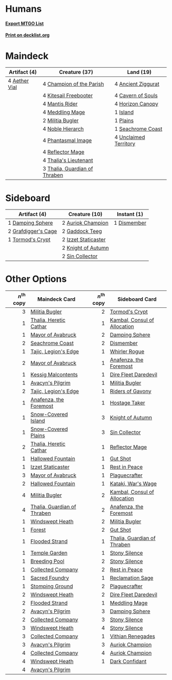 # Humans

#### [Export MTGO List](../collection/Humans/Humans.txt)
#### [Print on decklist.org](http://decklist.org/?deckmain=4%09Aether%20Vial%0A4%09Ancient%20Ziggurat%0A4%09Cavern%20of%20Souls%0A4%09Champion%20of%20the%20Parish%0A4%09Horizon%20Canopy%0A1%09Island%0A4%09Kitesail%20Freebooter%0A4%09Mantis%20Rider%0A4%09Meddling%20Mage%0A2%09Militia%20Bugler%0A4%09Noble%20Hierarch%0A4%09Phantasmal%20Image%0A1%09Plains%0A4%09Reflector%20Mage%0A1%09Seachrome%20Coast%0A4%09Thalia's%20Lieutenant%0A3%09Thalia,%20Guardian%20of%20Thraben%0A4%09Unclaimed%20Territory&deckside=2%09Auriok%20Champion%0A1%09Damping%20Sphere%0A1%09Dismember%0A2%09Gaddock%20Teeg%0A2%09Grafdigger's%20Cage%0A2%09Izzet%20Staticaster%0A2%09Knight%20of%20Autumn%0A2%09Sin%20Collector%0A1%09Tormod's%20Crypt)
# Maindeck

|                                      Artifact (4)                                      |                                             Creature (37)                                              |                                           Land (19)                                            |
|----------------------------------------------------------------------------------------|--------------------------------------------------------------------------------------------------------|------------------------------------------------------------------------------------------------|
|4 [Aether Vial](http://gatherer.wizards.com/Pages/Card/Details.aspx?multiverseid=370514)|4 [Champion of the Parish](http://gatherer.wizards.com/Pages/Card/Details.aspx?multiverseid=409580)     |4 [Ancient Ziggurat](http://gatherer.wizards.com/Pages/Card/Details.aspx?multiverseid=207930)   |
|                                                                                        |4 [Kitesail Freebooter](http://gatherer.wizards.com/Pages/Card/Details.aspx?multiverseid=435264)        |4 [Cavern of Souls](http://gatherer.wizards.com/Pages/Card/Details.aspx?multiverseid=426057)    |
|                                                                                        |4 [Mantis Rider](http://gatherer.wizards.com/Pages/Card/Details.aspx?multiverseid=386589)               |4 [Horizon Canopy](http://gatherer.wizards.com/Pages/Card/Details.aspx?multiverseid=438806)     |
|                                                                                        |4 [Meddling Mage](http://gatherer.wizards.com/Pages/Card/Details.aspx?multiverseid=26591)               |1 [Island](http://gatherer.wizards.com/Pages/Card/Details.aspx?multiverseid=439602)             |
|                                                                                        |2 [Militia Bugler](http://gatherer.wizards.com/Pages/Card/Details.aspx?multiverseid=447165)             |1 [Plains](http://gatherer.wizards.com/Pages/Card/Details.aspx?multiverseid=439601)             |
|                                                                                        |4 [Noble Hierarch](http://gatherer.wizards.com/Pages/Card/Details.aspx?multiverseid=397709)             |1 [Seachrome Coast](http://gatherer.wizards.com/Pages/Card/Details.aspx?multiverseid=209399)    |
|                                                                                        |4 [Phantasmal Image](http://gatherer.wizards.com/Pages/Card/Details.aspx?multiverseid=425871)           |4 [Unclaimed Territory](http://gatherer.wizards.com/Pages/Card/Details.aspx?multiverseid=435419)|
|                                                                                        |4 [Reflector Mage](http://gatherer.wizards.com/Pages/Card/Details.aspx?multiverseid=407667)             |                                                                                                |
|                                                                                        |4 [Thalia's Lieutenant](http://gatherer.wizards.com/Pages/Card/Details.aspx?multiverseid=409783)        |                                                                                                |
|                                                                                        |3 [Thalia, Guardian of Thraben](http://gatherer.wizards.com/Pages/Card/Details.aspx?multiverseid=442025)|                                                                                                |


# Sideboard

|                                         Artifact (4)                                         |                                        Creature (10)                                         |                                     Instant (1)                                      |
|----------------------------------------------------------------------------------------------|----------------------------------------------------------------------------------------------|--------------------------------------------------------------------------------------|
|1 [Damping Sphere](http://gatherer.wizards.com/Pages/Card/Details.aspx?multiverseid=443101)   |2 [Auriok Champion](http://gatherer.wizards.com/Pages/Card/Details.aspx?multiverseid=438575)  |1 [Dismember](http://gatherer.wizards.com/Pages/Card/Details.aspx?multiverseid=397830)|
|2 [Grafdigger's Cage](http://gatherer.wizards.com/Pages/Card/Details.aspx?multiverseid=426046)|2 [Gaddock Teeg](http://gatherer.wizards.com/Pages/Card/Details.aspx?multiverseid=140188)     |                                                                                      |
|1 [Tormod's Crypt](http://gatherer.wizards.com/Pages/Card/Details.aspx?multiverseid=389723)   |2 [Izzet Staticaster](http://gatherer.wizards.com/Pages/Card/Details.aspx?multiverseid=253638)|                                                                                      |
|                                                                                              |2 [Knight of Autumn](http://gatherer.wizards.com/Pages/Card/Details.aspx?multiverseid=452933) |                                                                                      |
|                                                                                              |2 [Sin Collector](http://gatherer.wizards.com/Pages/Card/Details.aspx?multiverseid=426008)    |                                                                                      |


# Other Options

|*n*<sup>th</sup> copy|                                            Maindeck Card                                             |*n*<sup>th</sup> copy|                                            Sideboard Card                                             |
|--------------------:|------------------------------------------------------------------------------------------------------|--------------------:|-------------------------------------------------------------------------------------------------------|
|                    3|[Militia Bugler](http://gatherer.wizards.com/Pages/Card/Details.aspx?multiverseid=447165)             |                    2|[Tormod's Crypt](http://gatherer.wizards.com/Pages/Card/Details.aspx?multiverseid=389723)              |
|                    1|[Thalia, Heretic Cathar](http://gatherer.wizards.com/Pages/Card/Details.aspx?multiverseid=414338)     |                    1|[Kambal, Consul of Allocation](http://gatherer.wizards.com/Pages/Card/Details.aspx?multiverseid=417756)|
|                    1|[Mayor of Avabruck](http://gatherer.wizards.com/Pages/Card/Details.aspx?multiverseid=222189)          |                    2|[Damping Sphere](http://gatherer.wizards.com/Pages/Card/Details.aspx?multiverseid=443101)              |
|                    2|[Seachrome Coast](http://gatherer.wizards.com/Pages/Card/Details.aspx?multiverseid=209399)            |                    2|[Dismember](http://gatherer.wizards.com/Pages/Card/Details.aspx?multiverseid=397830)                   |
|                    1|[Tajic, Legion's Edge](http://gatherer.wizards.com/Pages/Card/Details.aspx?multiverseid=452954)       |                    1|[Whirler Rogue](http://gatherer.wizards.com/Pages/Card/Details.aspx?multiverseid=442779)               |
|                    2|[Mayor of Avabruck](http://gatherer.wizards.com/Pages/Card/Details.aspx?multiverseid=222189)          |                    1|[Anafenza, the Foremost](http://gatherer.wizards.com/Pages/Card/Details.aspx?multiverseid=386476)      |
|                    1|[Kessig Malcontents](http://gatherer.wizards.com/Pages/Card/Details.aspx?multiverseid=240114)         |                    1|[Dire Fleet Daredevil](http://gatherer.wizards.com/Pages/Card/Details.aspx?multiverseid=439756)        |
|                    1|[Avacyn's Pilgrim](http://gatherer.wizards.com/Pages/Card/Details.aspx?multiverseid=425944)           |                    1|[Militia Bugler](http://gatherer.wizards.com/Pages/Card/Details.aspx?multiverseid=447165)              |
|                    2|[Tajic, Legion's Edge](http://gatherer.wizards.com/Pages/Card/Details.aspx?multiverseid=452954)       |                    1|[Riders of Gavony](http://gatherer.wizards.com/Pages/Card/Details.aspx?multiverseid=240015)            |
|                    1|[Anafenza, the Foremost](http://gatherer.wizards.com/Pages/Card/Details.aspx?multiverseid=386476)     |                    1|[Hostage Taker](http://gatherer.wizards.com/Pages/Card/Details.aspx?multiverseid=435379)               |
|                    1|[Snow-Covered Island](http://gatherer.wizards.com/Pages/Card/Details.aspx?multiverseid=184813)        |                    3|[Knight of Autumn](http://gatherer.wizards.com/Pages/Card/Details.aspx?multiverseid=452933)            |
|                    1|[Snow-Covered Plains](http://gatherer.wizards.com/Pages/Card/Details.aspx?multiverseid=184815)        |                    3|[Sin Collector](http://gatherer.wizards.com/Pages/Card/Details.aspx?multiverseid=426008)               |
|                    2|[Thalia, Heretic Cathar](http://gatherer.wizards.com/Pages/Card/Details.aspx?multiverseid=414338)     |                    1|[Reflector Mage](http://gatherer.wizards.com/Pages/Card/Details.aspx?multiverseid=407667)              |
|                    1|[Hallowed Fountain](http://gatherer.wizards.com/Pages/Card/Details.aspx?multiverseid=405100)          |                    1|[Gut Shot](http://gatherer.wizards.com/Pages/Card/Details.aspx?multiverseid=397673)                    |
|                    1|[Izzet Staticaster](http://gatherer.wizards.com/Pages/Card/Details.aspx?multiverseid=253638)          |                    1|[Rest in Peace](http://gatherer.wizards.com/Pages/Card/Details.aspx?multiverseid=442021)               |
|                    3|[Mayor of Avabruck](http://gatherer.wizards.com/Pages/Card/Details.aspx?multiverseid=222189)          |                    1|[Plaguecrafter](http://gatherer.wizards.com/Pages/Card/Details.aspx?multiverseid=452832)               |
|                    2|[Hallowed Fountain](http://gatherer.wizards.com/Pages/Card/Details.aspx?multiverseid=405100)          |                    1|[Kataki, War's Wage](http://gatherer.wizards.com/Pages/Card/Details.aspx?multiverseid=370414)          |
|                    4|[Militia Bugler](http://gatherer.wizards.com/Pages/Card/Details.aspx?multiverseid=447165)             |                    2|[Kambal, Consul of Allocation](http://gatherer.wizards.com/Pages/Card/Details.aspx?multiverseid=417756)|
|                    4|[Thalia, Guardian of Thraben](http://gatherer.wizards.com/Pages/Card/Details.aspx?multiverseid=442025)|                    2|[Anafenza, the Foremost](http://gatherer.wizards.com/Pages/Card/Details.aspx?multiverseid=386476)      |
|                    1|[Windswept Heath](http://gatherer.wizards.com/Pages/Card/Details.aspx?multiverseid=405115)            |                    2|[Militia Bugler](http://gatherer.wizards.com/Pages/Card/Details.aspx?multiverseid=447165)              |
|                    1|[Forest](http://gatherer.wizards.com/Pages/Card/Details.aspx?multiverseid=439605)                     |                    2|[Gut Shot](http://gatherer.wizards.com/Pages/Card/Details.aspx?multiverseid=397673)                    |
|                    1|[Flooded Strand](http://gatherer.wizards.com/Pages/Card/Details.aspx?multiverseid=405098)             |                    1|[Thalia, Guardian of Thraben](http://gatherer.wizards.com/Pages/Card/Details.aspx?multiverseid=442025) |
|                    1|[Temple Garden](http://gatherer.wizards.com/Pages/Card/Details.aspx?multiverseid=405112)              |                    1|[Stony Silence](http://gatherer.wizards.com/Pages/Card/Details.aspx?multiverseid=425850)               |
|                    1|[Breeding Pool](http://gatherer.wizards.com/Pages/Card/Details.aspx?multiverseid=405095)              |                    2|[Stony Silence](http://gatherer.wizards.com/Pages/Card/Details.aspx?multiverseid=425850)               |
|                    1|[Collected Company](http://gatherer.wizards.com/Pages/Card/Details.aspx?multiverseid=394519)          |                    2|[Rest in Peace](http://gatherer.wizards.com/Pages/Card/Details.aspx?multiverseid=442021)               |
|                    1|[Sacred Foundry](http://gatherer.wizards.com/Pages/Card/Details.aspx?multiverseid=405106)             |                    1|[Reclamation Sage](http://gatherer.wizards.com/Pages/Card/Details.aspx?multiverseid=430359)            |
|                    1|[Stomping Ground](http://gatherer.wizards.com/Pages/Card/Details.aspx?multiverseid=405110)            |                    2|[Plaguecrafter](http://gatherer.wizards.com/Pages/Card/Details.aspx?multiverseid=452832)               |
|                    2|[Windswept Heath](http://gatherer.wizards.com/Pages/Card/Details.aspx?multiverseid=405115)            |                    2|[Dire Fleet Daredevil](http://gatherer.wizards.com/Pages/Card/Details.aspx?multiverseid=439756)        |
|                    2|[Flooded Strand](http://gatherer.wizards.com/Pages/Card/Details.aspx?multiverseid=405098)             |                    1|[Meddling Mage](http://gatherer.wizards.com/Pages/Card/Details.aspx?multiverseid=26591)                |
|                    2|[Avacyn's Pilgrim](http://gatherer.wizards.com/Pages/Card/Details.aspx?multiverseid=425944)           |                    3|[Damping Sphere](http://gatherer.wizards.com/Pages/Card/Details.aspx?multiverseid=443101)              |
|                    2|[Collected Company](http://gatherer.wizards.com/Pages/Card/Details.aspx?multiverseid=394519)          |                    3|[Stony Silence](http://gatherer.wizards.com/Pages/Card/Details.aspx?multiverseid=425850)               |
|                    3|[Windswept Heath](http://gatherer.wizards.com/Pages/Card/Details.aspx?multiverseid=405115)            |                    4|[Stony Silence](http://gatherer.wizards.com/Pages/Card/Details.aspx?multiverseid=425850)               |
|                    3|[Collected Company](http://gatherer.wizards.com/Pages/Card/Details.aspx?multiverseid=394519)          |                    1|[Vithian Renegades](http://gatherer.wizards.com/Pages/Card/Details.aspx?multiverseid=179535)           |
|                    3|[Avacyn's Pilgrim](http://gatherer.wizards.com/Pages/Card/Details.aspx?multiverseid=425944)           |                    3|[Auriok Champion](http://gatherer.wizards.com/Pages/Card/Details.aspx?multiverseid=438575)             |
|                    4|[Collected Company](http://gatherer.wizards.com/Pages/Card/Details.aspx?multiverseid=394519)          |                    4|[Auriok Champion](http://gatherer.wizards.com/Pages/Card/Details.aspx?multiverseid=438575)             |
|                    4|[Windswept Heath](http://gatherer.wizards.com/Pages/Card/Details.aspx?multiverseid=405115)            |                    1|[Dark Confidant](http://gatherer.wizards.com/Pages/Card/Details.aspx?multiverseid=370413)              |
|                    4|[Avacyn's Pilgrim](http://gatherer.wizards.com/Pages/Card/Details.aspx?multiverseid=425944)           |                     |                                                                                                       |

